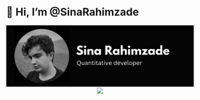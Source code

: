 # 👋 Hi, I’m @SinaRahimzade
<img src="https://github.com/sinarahimzade/sinarahimzade/blob/main/header.png" alt="banner that says sina rahimzade - Quantitative developer">
<br/>  

<div align="center"><img src="https://spotify-github-profile.vercel.app/api/view?uid=31z57ukjki7rtpa225yhyv47d2bi&cover_image=true&theme=default&show_offline=false&background_color=121212" /></div>  

<br/>  
